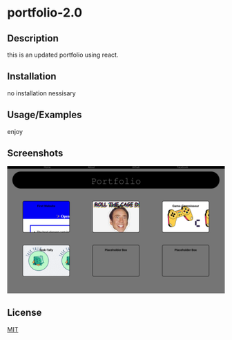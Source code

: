 
# portfolio-2.0

## Description

this is an updated portfolio using react.

## Installation

no installation nessisary
    
## Usage/Examples

enjoy

## Screenshots

![](/public/screenshots/appscreenshot1.png)
## License

[MIT](https://choosealicense.com/licenses/mit/)

